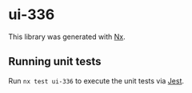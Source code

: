 # ui-336

This library was generated with [Nx](https://nx.dev).

## Running unit tests

Run `nx test ui-336` to execute the unit tests via [Jest](https://jestjs.io).
